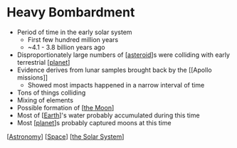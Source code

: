 # Heavy Bombardment

- Period of time in the early solar system
  - First few hundred million years
  - ~4.1 - 3.8 billion years ago
- Disproportionately large numbers of [[asteroid]]s were colliding with early terrestrial [[planet]]
- Evidence derives from lunar samples brought back by the [[Apollo missions]]
  - Showed most impacts happened in a narrow interval of time
- Tons of things colliding
- Mixing of elements
- Possible formation of [[the Moon]]
- Most of [[Earth]]'s water probably accumulated during this time
- Most [[planet]]s probably captured moons at this time

[[Astronomy]] [[Space]] [[the Solar System]]

[//begin]: # "Autogenerated link references for markdown compatibility"
[asteroid]: asteroid "Asteroid"
[planet]: planet "Planet"
[the Moon]: the-moon "The Moon"
[Earth]: earth "Earth 🜨"
[planet]: planet "Planet"
[Astronomy]: astronomy "Astronomy"
[Space]: space "Space"
[the Solar System]: the-solar-system "The Solar System"
[//end]: # "Autogenerated link references"